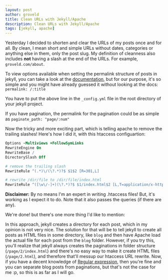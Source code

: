 ```yaml
---
layout: post
author: groveld
title: Clean URLs with Jekyll/Apache
description: Clean URLs with Jekyll/Apache
tags: [jekyll, apache]
---
```


Yesterday I decided to shorten and clear the URLs of my posts once and for all. By clean, I mean short and simple URLs without dates, categories or anything else in them, only the post slug. My definition of cleanness also includes **not** having a slash at the end of the URLs. For example, `groveld.com/about`.

To view options available when setting the permalink structure of posts in jekyll, you can take a look at the [documentation](https://jekyllrb.com/docs/permalinks/), but for our purpose, it's so simple and you might have already guessed it without looking at the docs: `permalink: /:title`

You have to put the above line in the `_config.yml` file in the root directory of your jekyll project.

If you have pagination, the permalink for the pagination could be as simple as `paginate_path: "page/:num"`

Now the tricky and more exciting part, which is telling apache to remove the trailing slashes! Here's how I did it, with this htaccess configuartion:

```apache
Options -Multiviews +FollowSymLinks
RewriteEngine On
RewriteBase /
DirectorySlash Off

# remove the trailing slash
RewriteRule ^(.*)\/(\?.*)?$ $1$2 [R=301,L]

# rewrite /dir/file to /dir/file/index.html
RewriteRule ^([\w\/-]+)(\?.*)?$ $1/index.html$2 [L,T=application/x-httpd-html]
```

<div class="alert alert-warning" role="alert"><strong>Disclaimer:</strong> By no means I'm an expert in writing .htaccess files! But, it's working as I expect it to do. Note that it also passes the queries (if there are any).</div>

We're done! but there's one more thing I'd like to mention:

In this approach, jekyll creates a directory for each post, which in my opinion is not very nice. The solution for that will be to tell jekyll to create all posts as HTML files in some directory, like `blog` and then have Apache load the actual file for each post from the `blog` folder. However, if you try this, you'll realize that jekyll always creates the paginations in folder structure (`/page/2/index.html`) and there's no easy way to make it create HTML files (`/page/2.html`), and therefore that'll messup our htaccess URL rewrite. Now, if you have a decent knowledge of [Regular expression](https://en.wikipedia.org/wiki/Regular_expression), then you're fine and you can separate blog posts from paginations, but that's not the case for me :p, so this is as far as I will go.
